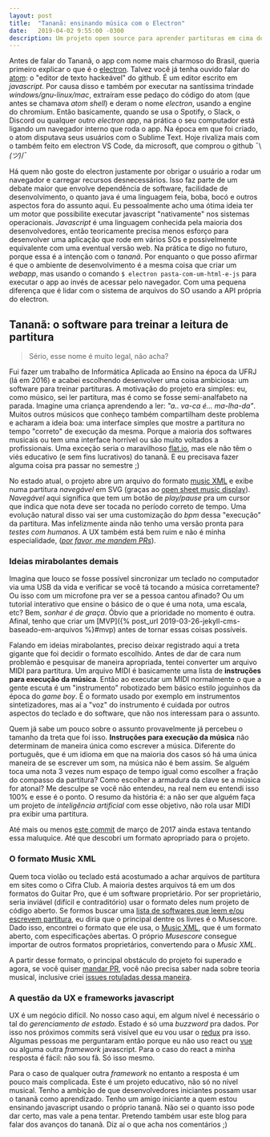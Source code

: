 ```yaml
---
layout: post
title:  "Tananã: ensinando música com o Electron"
date:   2019-04-02 9:55:00 -0300
description: Um projeto open source para aprender partituras em cima do electron, uma ferramenta javascript usada por Spotify, Discord, Slack, Skype e outros para criar apps que rodem em windows/gnu-linux/mac.
---
```


Antes de falar do Tananã, o app com nome mais charmoso do Brasil, queria primeiro explicar o que é o [electron](https://electronjs.org/). Talvez você já tenha ouvido falar do [atom](https://atom.io/): o "editor de texto hackeável" do github. É um editor escrito em *javascript*. Por causa disso e também por executar na santíssima trindade *windows/gnu-linux/mac*, extraíram esse pedaço do código do atom (que antes se chamava *atom shell*) e deram o nome *electron*, usando a engine do chromium. Então basicamente, quando se usa o Spotify, o Slack, o Discord ou qualquer outro *electron app*, na prática o seu computador está ligando um navegador interno que roda o app. Na época em que foi criado, o atom disputava seus usuários com o Sublime Text. Hoje rivaliza mais com o também feito em electron VS Code, da microsoft, que comprou o github ¯\\_(ツ)_/¯

Há quem não goste do electron justamente por obrigar o usuário a rodar um navegador e carregar recursos desnecessários. Isso faz parte de um debate maior que envolve dependência de software, facilidade de desenvolvimento, o quanto java é uma linguagem feia, boba, bocó e outros aspectos fora do assunto aqui. Eu pessoalmente acho uma ótima ideia ter um motor que possibilite executar javascript "nativamente" nos sistemas operacionais. *Javascript* é uma linguagem conhecida pela maioria dos desenvolvedores, então teoricamente precisa menos esforço para desenvolver uma aplicação que rode em vários SOs e possivelmente equivalente com uma eventual versão web. Na prática te digo no futuro, porque essa é a intenção com o *tananã*. Por enquanto o que posso afirmar é que o ambiente de desenvolvimento é a mesma coisa que criar um *webapp*, mas usando o comando `$ electron pasta-com-um-html-e-js` para executar o app ao invés de acessar pelo navegador. Com uma pequena diferença que é lidar com o sistema de arquivos do SO usando a API própria do electron.


## Tananã: o software para treinar a leitura de partitura

> Sério, esse nome é muito legal, não acha?

Fui fazer um trabalho de Informática Aplicada ao Ensino na época da UFRJ (lá em 2016) e acabei escolhendo desenvolver uma coisa ambiciosa: um software para treinar partituras. A motivação do projeto era simples: eu, como músico, sei ler partitura, mas é como se fosse semi-analfabeto na parada. Imagine uma criança aprendendo a ler: *"a.. va-ca é… ma-lha-da"*. Muitos outros músicos que conheço também compartilham deste problema e acharam a ideia boa: uma interface simples que mostre a partitura no tempo "correto" de execução da mesma. Porque a maioria dos softwares musicais ou tem uma interface horrível ou são muito voltados a profissionais. Uma exceção seria o maravilhoso [flat.io](https://flat.io/), mas ele não têm o viés educativo (e sem fins lucrativos) do tananã. E eu precisava fazer alguma coisa pra passar no semestre ;)

No estado atual, o projeto abre um arquivo do formato [music XML](#o-formato-music-xml) e exibe numa partitura *navegável* em SVG (graças ao [open sheet music display](https://opensheetmusicdisplay.org/)). *Navegável* aqui significa que tem um botão de *play/pause* pra um cursor que indica que nota deve ser tocada no período correto de tempo. Uma evolução natural disso vai ser uma customização do *bpm* dessa "execução" da partitura. Mas infelizmente ainda não tenho uma versão pronta para *testes com humanos*. A UX também está bem ruim e não é minha especialidade, (*[por favor, me mandem PRs](https://github.com/tananamusic/tanana/fork)*).

### Ideias mirabolantes demais

Imagina que louco se fosse possível sincronizar um teclado no computador via uma USB da vida e verificar se você tá tocando a música corretamente? Ou isso com um microfone pra ver se a pessoa cantou afinado? Ou um tutorial interativo que ensine o básico de o que é uma nota, uma escala, etc? Bem, *sonhar é de graça*. Óbvio que a prioridade no momento é outra. Afinal, tenho que criar um [MVP]({% post_url 2019-03-26-jekyll-cms-baseado-em-arquivos %}#mvp) antes de tornar essas coisas possíveis.

Falando em ideias mirabolantes, preciso deixar registrado aqui a treta gigante que foi decidir o formato escolhido. Antes de dar de cara num problemão e pesquisar de maneira apropriada, tentei converter um arquivo MIDI para partitura. Um arquivo MIDI é basicamente uma lista de **instruções para execução da música**. Então ao executar um MIDI normalmente o que a gente escuta é um "instrumento" robotizado bem básico estilo joguinhos da época do *game boy*. É o formato usado por exemplo em instrumentos sintetizadores, mas aí a "voz" do instrumento é cuidada por outros aspectos do teclado e do software, que não nos interessam para o assunto.

Quem já sabe um pouco sobre o assunto provavelmente já percebeu o tamanho da treta que foi isso. **Instruções para execução da música** não determinam de maneira única como escrever a música. Diferente do português, que é um idioma em que na maioria dos casos só há uma única maneira de se escrever um som, na música não é bem assim. Se alguém toca uma nota 3 vezes num espaço de tempo igual como escolher a fração do compasso da partitura? Como escolher a armadura da clave se a música for atonal? Me desculpe se você não entendeu, na real nem eu entendi isso 100% e esse é o ponto. O resumo da história é: a não ser que alguém faça um projeto de *inteligência artificial* com esse objetivo, não rola usar MIDI pra exibir uma partitura.

Até mais ou menos [este commit](https://github.com/tananamusic/tanana/commit/3a82314aa4549c4e88476b646dddf67e5de5b325) de março de 2017 ainda estava tentando essa maluquice. Até que descobri um formato apropriado para o projeto.

### O formato Music XML

Quem toca violão ou teclado está acostumado a achar arquivos de partitura em sites como o Cifra Club. A maioria destes arquivos tá em um dos formatos do Guitar Pro, que é um software proprietário. Por ser proprietário, seria inviável (difícil e contraditório) usar o formato deles num projeto de código aberto. Se formos buscar uma [lista de softwares que leem e/ou escrevem partitura](https://en.wikipedia.org/wiki/List_of_scorewriters), eu diria que o principal dentre os livres é o Musescore. Dado isso, encontrei o formato que ele usa, o [Music XML](https://www.musicxml.com/), que é um formato aberto, com especificações abertas. O próprio *Musescore* consegue importar de outros formatos proprietários, convertendo para o *Music XML*.

A partir desse formato, o principal obstáculo do projeto foi superado e agora, se você quiser [mandar PR](https://github.com/tananamusic/tanana/fork), você não precisa saber nada sobre teoria musical, inclusive criei [issues rotuladas dessa maneira](https://github.com/tananamusic/tanana/issues?q=is%3Aissue+is%3Aopen+label%3Ano-need-for-music-knowledge).

### A questão da UX e frameworks javascript

UX é um negócio difícil. No nosso caso aqui, em algum nível é necessário o tal do *gerenciamento de estado*. Estado é só uma *buzzword* pra dados. Por isso nos próximos commits será visível que eu vou usar o [redux](https://redux.js.org/) pra isso. Algumas pessoas me perguntaram então porque eu não uso react ou [vue](https://vuejs.org/) ou alguma outra *framework* javascript. Para o caso do react a minha resposta é fácil: não sou fã. Só isso mesmo.

Para o caso de qualquer outra *framework* no entanto a resposta é um pouco mais complicada. Este é um projeto educativo, não só no nível musical. Tenho a ambição de que desenvolvedores iniciantes possam usar o tananã como aprendizado. Tenho um amigo iniciante a quem estou ensinando javascript usando o próprio tananã. Não sei o quanto isso pode dar certo, mas vale a pena tentar. Pretendo também usar este blog para falar dos avanços do tananã. Diz aí o que acha nos comentários ;)
